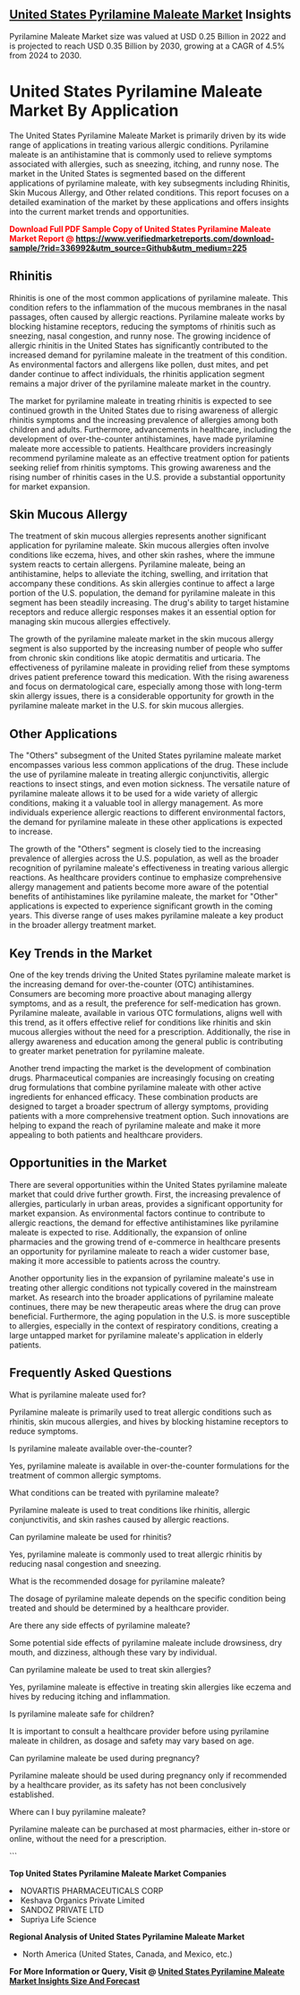 <h2><a href="https://www.verifiedmarketreports.com/download-sample/?rid=336992&amp;utm_source=Github&amp;utm_medium=225" target="_blank">United States Pyrilamine Maleate Market</a> Insights</h2><p>Pyrilamine Maleate Market size was valued at USD 0.25 Billion in 2022 and is projected to reach USD 0.35 Billion by 2030, growing at a CAGR of 4.5% from 2024 to 2030.</p><p> <h1>United States Pyrilamine Maleate Market By Application</h1> <p>The United States Pyrilamine Maleate Market is primarily driven by its wide range of applications in treating various allergic conditions. Pyrilamine maleate is an antihistamine that is commonly used to relieve symptoms associated with allergies, such as sneezing, itching, and runny nose. The market in the United States is segmented based on the different applications of pyrilamine maleate, with key subsegments including Rhinitis, Skin Mucous Allergy, and Other related conditions. This report focuses on a detailed examination of the market by these applications and offers insights into the current market trends and opportunities.</p> <p><strong><p><span class=""><span style="color: #ff0000;"><strong>Download Full PDF Sample Copy of United States Pyrilamine Maleate Market Report</strong> @ </span><a href="https://www.verifiedmarketreports.com/download-sample/?rid=336992&amp;utm_source=Github&amp;utm_medium=225" target="_blank">https://www.verifiedmarketreports.com/download-sample/?rid=336992&amp;utm_source=Github&amp;utm_medium=225</a></span></p></strong></p> <h2>Rhinitis</h2> <p>Rhinitis is one of the most common applications of pyrilamine maleate. This condition refers to the inflammation of the mucous membranes in the nasal passages, often caused by allergic reactions. Pyrilamine maleate works by blocking histamine receptors, reducing the symptoms of rhinitis such as sneezing, nasal congestion, and runny nose. The growing incidence of allergic rhinitis in the United States has significantly contributed to the increased demand for pyrilamine maleate in the treatment of this condition. As environmental factors and allergens like pollen, dust mites, and pet dander continue to affect individuals, the rhinitis application segment remains a major driver of the pyrilamine maleate market in the country.</p> <p>The market for pyrilamine maleate in treating rhinitis is expected to see continued growth in the United States due to rising awareness of allergic rhinitis symptoms and the increasing prevalence of allergies among both children and adults. Furthermore, advancements in healthcare, including the development of over-the-counter antihistamines, have made pyrilamine maleate more accessible to patients. Healthcare providers increasingly recommend pyrilamine maleate as an effective treatment option for patients seeking relief from rhinitis symptoms. This growing awareness and the rising number of rhinitis cases in the U.S. provide a substantial opportunity for market expansion.</p> <h2>Skin Mucous Allergy</h2> <p>The treatment of skin mucous allergies represents another significant application for pyrilamine maleate. Skin mucous allergies often involve conditions like eczema, hives, and other skin rashes, where the immune system reacts to certain allergens. Pyrilamine maleate, being an antihistamine, helps to alleviate the itching, swelling, and irritation that accompany these conditions. As skin allergies continue to affect a large portion of the U.S. population, the demand for pyrilamine maleate in this segment has been steadily increasing. The drug's ability to target histamine receptors and reduce allergic responses makes it an essential option for managing skin mucous allergies effectively.</p> <p>The growth of the pyrilamine maleate market in the skin mucous allergy segment is also supported by the increasing number of people who suffer from chronic skin conditions like atopic dermatitis and urticaria. The effectiveness of pyrilamine maleate in providing relief from these symptoms drives patient preference toward this medication. With the rising awareness and focus on dermatological care, especially among those with long-term skin allergy issues, there is a considerable opportunity for growth in the pyrilamine maleate market in the U.S. for skin mucous allergies.</p> <h2>Other Applications</h2> <p>The "Others" subsegment of the United States pyrilamine maleate market encompasses various less common applications of the drug. These include the use of pyrilamine maleate in treating allergic conjunctivitis, allergic reactions to insect stings, and even motion sickness. The versatile nature of pyrilamine maleate allows it to be used for a wide variety of allergic conditions, making it a valuable tool in allergy management. As more individuals experience allergic reactions to different environmental factors, the demand for pyrilamine maleate in these other applications is expected to increase.</p> <p>The growth of the "Others" segment is closely tied to the increasing prevalence of allergies across the U.S. population, as well as the broader recognition of pyrilamine maleate's effectiveness in treating various allergic reactions. As healthcare providers continue to emphasize comprehensive allergy management and patients become more aware of the potential benefits of antihistamines like pyrilamine maleate, the market for "Other" applications is expected to experience significant growth in the coming years. This diverse range of uses makes pyrilamine maleate a key product in the broader allergy treatment market.</p> <h2>Key Trends in the Market</h2> <p>One of the key trends driving the United States pyrilamine maleate market is the increasing demand for over-the-counter (OTC) antihistamines. Consumers are becoming more proactive about managing allergy symptoms, and as a result, the preference for self-medication has grown. Pyrilamine maleate, available in various OTC formulations, aligns well with this trend, as it offers effective relief for conditions like rhinitis and skin mucous allergies without the need for a prescription. Additionally, the rise in allergy awareness and education among the general public is contributing to greater market penetration for pyrilamine maleate.</p> <p>Another trend impacting the market is the development of combination drugs. Pharmaceutical companies are increasingly focusing on creating drug formulations that combine pyrilamine maleate with other active ingredients for enhanced efficacy. These combination products are designed to target a broader spectrum of allergy symptoms, providing patients with a more comprehensive treatment option. Such innovations are helping to expand the reach of pyrilamine maleate and make it more appealing to both patients and healthcare providers.</p> <h2>Opportunities in the Market</h2> <p>There are several opportunities within the United States pyrilamine maleate market that could drive further growth. First, the increasing prevalence of allergies, particularly in urban areas, provides a significant opportunity for market expansion. As environmental factors continue to contribute to allergic reactions, the demand for effective antihistamines like pyrilamine maleate is expected to rise. Additionally, the expansion of online pharmacies and the growing trend of e-commerce in healthcare presents an opportunity for pyrilamine maleate to reach a wider customer base, making it more accessible to patients across the country.</p> <p>Another opportunity lies in the expansion of pyrilamine maleate's use in treating other allergic conditions not typically covered in the mainstream market. As research into the broader applications of pyrilamine maleate continues, there may be new therapeutic areas where the drug can prove beneficial. Furthermore, the aging population in the U.S. is more susceptible to allergies, especially in the context of respiratory conditions, creating a large untapped market for pyrilamine maleate's application in elderly patients.</p> <h2>Frequently Asked Questions</h2> <p>What is pyrilamine maleate used for?</p> <p>Pyrilamine maleate is primarily used to treat allergic conditions such as rhinitis, skin mucous allergies, and hives by blocking histamine receptors to reduce symptoms.</p> <p>Is pyrilamine maleate available over-the-counter?</p> <p>Yes, pyrilamine maleate is available in over-the-counter formulations for the treatment of common allergic symptoms.</p> <p>What conditions can be treated with pyrilamine maleate?</p> <p>Pyrilamine maleate is used to treat conditions like rhinitis, allergic conjunctivitis, and skin rashes caused by allergic reactions.</p> <p>Can pyrilamine maleate be used for rhinitis?</p> <p>Yes, pyrilamine maleate is commonly used to treat allergic rhinitis by reducing nasal congestion and sneezing.</p> <p>What is the recommended dosage for pyrilamine maleate?</p> <p>The dosage of pyrilamine maleate depends on the specific condition being treated and should be determined by a healthcare provider.</p> <p>Are there any side effects of pyrilamine maleate?</p> <p>Some potential side effects of pyrilamine maleate include drowsiness, dry mouth, and dizziness, although these vary by individual.</p> <p>Can pyrilamine maleate be used to treat skin allergies?</p> <p>Yes, pyrilamine maleate is effective in treating skin allergies like eczema and hives by reducing itching and inflammation.</p> <p>Is pyrilamine maleate safe for children?</p> <p>It is important to consult a healthcare provider before using pyrilamine maleate in children, as dosage and safety may vary based on age.</p> <p>Can pyrilamine maleate be used during pregnancy?</p> <p>Pyrilamine maleate should be used during pregnancy only if recommended by a healthcare provider, as its safety has not been conclusively established.</p> <p>Where can I buy pyrilamine maleate?</p> <p>Pyrilamine maleate can be purchased at most pharmacies, either in-store or online, without the need for a prescription.</p> ```</p><p><strong>Top United States Pyrilamine Maleate Market Companies</strong></p><div data-test-id=""><p><li>NOVARTIS PHARMACEUTICALS CORP</li><li> Keshava Organics Private Limited</li><li> SANDOZ PRIVATE LTD</li><li> Supriya Life Science</li></p><div><strong>Regional Analysis of&nbsp;United States Pyrilamine Maleate Market</strong></div><ul><li dir="ltr"><p dir="ltr">North America&nbsp;(United States, Canada, and Mexico, etc.)</p></li></ul><p><strong>For More Information or Query, Visit @&nbsp;</strong><strong><a href="https://www.verifiedmarketreports.com/product/pyrilamine-maleate-market/?utm_source=Github&amp;utm_medium=225" target="_blank">United States Pyrilamine Maleate Market Insights Size And Forecast</a></strong></p></div>
